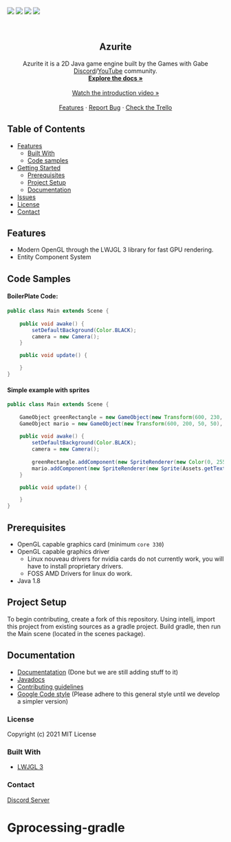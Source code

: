 <p>
    <br />
    <img src="https://img.shields.io/badge/Made%20using-Java-red">
    <img src="https://img.shields.io/badge/Made%20Using-LWJGL%20-yellow">
    <img src="https://camo.githubusercontent.com/0fa78702c674a5e13004de53a25ae80ed1ce281f92c0e5d6bd5aa7701b3ab483/68747470733a2f2f696d672e736869656c64732e696f2f6769746875622f6c6963656e73652f61746861756e2f454f532e737667">
    <img src="https://github.com/Games-With-Gabe-Community/Azurite/actions/workflows/gradle.yml/badge.svg">
</p>

<br />
<p align="center">
  <h2 align="center">Azurite</h2>

  <p align="center">
    Azurite it is a 2D Java game engine built by the Games with Gabe <a href="https://discord.gg/dhyV3BXkRZ">Discord</a>/<a href="https://www.youtube.com/channel/UCQP4qSCj1eHMHisDDR4iPzw">YouTube</a> community.
    <br />
    <a href="https://games-with-gabe-community.github.io/Azurite-Docs/"><strong>Explore the docs »</strong></a><br><br>
    <a href="https://www.youtube.com/watch?v=FABUP0q9tHY">Watch the introduction video »</a>
    <br />
    <br />
    <a href="https://github.com/othneildrew/Best-README-Template">Features</a>
    ·
    <a href="https://github.com/Games-With-Gabe-Community/Azurite/issues">Report Bug</a>
    ·
    <a href="https://trello.com/b/hfoYA8Gn/gwg-community-project">Check the Trello</a>
  </p>
</p>


<!-- TABLE OF CONTENTS -->
## Table of Contents

* [Features](#features)
  * [Built With](#built-with)
  * [Code samples](#code-samples)
* [Getting Started](#getting-started)
  * [Prerequisites](#prerequisites)
  * [Project Setup](#project-setup)
  * [Documentation](#documentation)
* [Issues](https://github.com/athaun/Gprocessing/issues)
* [License](#license)
* [Contact](#contact)

## Features

* Modern OpenGL through the LWJGL 3 library for fast GPU rendering.
* Entity Component System

## Code Samples
#### BoilerPlate Code:
```java
public class Main extends Scene {
	
	public void awake() {		
		setDefaultBackground(Color.BLACK);
		camera = new Camera();
	}

	public void update() {

	}
}
```

#### Simple example with sprites
```java
public class Main extends Scene {
	
	GameObject greenRectangle = new GameObject(new Transform(600, 230, 50, 50), 1);
	GameObject mario = new GameObject(new Transform(600, 200, 50, 50), 2);
	
	public void awake() {	
		setDefaultBackground(Color.BLACK);
		camera = new Camera();
		
		greenRectangle.addComponent(new SpriteRenderer(new Color(0, 255, 0, 255))); // Creates a new green sprite component
		mario.addComponent(new SpriteRenderer(new Sprite(Assets.getTexture("src/assets/images/marioSprite.png"))));	// Loads the image from the filesystem into a sprite component
	}

	public void update() {

	}
}
```

## Prerequisites
* OpenGL capable graphics card (minimum `core 330`)
* OpenGL capable graphics driver
  * Linux nouveau drivers for nvidia cards do not currently work, you will have to install proprietary drivers.
  * FOSS AMD Drivers for linux do work.
* Java 1.8
  
## Project Setup
To begin contributing, create a fork of this repository.
Using intellj, import this project from existing sources as a gradle project.
Build gradle, then run the Main scene (located in the scenes package).

## Documentation
* [Documentatation](https://games-with-gabe-community.github.io/Azurite-Docs/) (Done but we are still adding stuff to it)
* [Javadocs](https://games-with-gabe-community.github.io/azurite-javadocs/)
* [Contributing guidelines](https://github.com/Games-With-Gabe-Community/Azurite/blob/main/CONTRIBUTING.md)
* [Google Code style]( https://google.github.io/styleguide/javaguide.html) (Please adhere to this general style until we develop a simpler version)

### License
Copyright (c) 2021 MIT License

### Built With
* [LWJGL 3](https://www.lwjgl.org/)

### Contact
[Discord Server](https://discord.gg/dhyV3BXkRZ)

# Gprocessing-gradle
